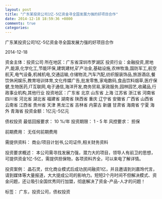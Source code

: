 ```yaml
---
layout: post
title: "广东某投资公司1亿-5亿资金寻全国发展力强的好项目合作"
date: 2014-12-18 18:59:36 +0800
comments: true
categories: 
---
```

广东某投资公司1亿-5亿资金寻全国发展力强的好项目合作



2014-12-18

资金主体：投资公司
所在地区：广东省深圳市罗湖区
投资行业：金融投资,房地产,能源,化学化工,节能环保,建筑建材,矿产冶金,基础设施,农林牧渔,国防军工,航空航天,电气设备,机械机电,交通运输,仓储物流,汽车汽配,纺织服装饰品,旅游酒店,餐饮休闲娱乐,教育培训体育,文化传媒广告,批发零售,家电数码,食品饮料烟草,医疗保健,生物医药,IT互联网,电子通信,海洋开发,商务贸易,家政服务,园林园艺,收藏品,行政事业机构,其他行业
投资地区：广东省 北京 山东省 上海 江苏省 浙江省 河南省 四川省 河北省 湖北省 福建省 湖南省 陕西省 重庆 辽宁省 安徽省 广西省 山西省 云南省 江西省 贵州省 天津 黑龙江省 吉林省 内蒙古 新疆 甘肃省 海南省 宁夏 海外 青海省
投资金额：1亿元-5亿元

债权投资
最低回报要求：
                            10 %/年
                                                                                投资期限：
                            1 - 5 年
                                                                                                                                        风控要求：
                            担保

前期费用：
无任何前期费用

需提供资料：
商业/项目计划书,公司证件,相关财务资料

投资要求概述：
本公司需寻找发展力强，潜力大的项目，领导人有前卫的思想，可提供资金1亿-5亿，需提供担保物，各项资料齐全，可以来电了解详情。

投资案例：
晶石灵，优化商业模式后成功民间融资1亿，并且邀请到刘嘉玲代言，请到媒体等大量报道，大大提成公司的影响力。短短2个月时间不但解决模式、资金问题，还让吸引全国优秀同行加盟，彻底解决了资金-产品-人才的问题！

标签：
广东，投资公司，债权投资

